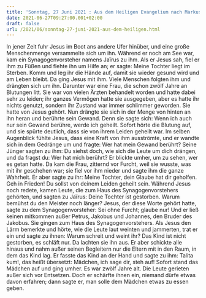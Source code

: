 ```yaml
---
title: 'Sonntag, 27 Juni 2021 : Aus dem Heiligen Evangelium nach Markus - Mk 5,21-43.'
date: 2021-06-27T09:27:00.001+02:00
draft: false
url: /2021/06/sonntag-27-juni-2021-aus-dem-heiligen.html
---
```


In jener Zeit fuhr Jesus im Boot ans andere Ufer hinüber, und eine große Menschenmenge versammelte sich um ihn. Während er noch am See war, kam ein Synagogenvorsteher namens Jaïrus zu ihm. Als er Jesus sah, fiel er ihm zu Füßen und flehte ihn um Hilfe an; er sagte: Meine Tochter liegt im Sterben. Komm und leg ihr die Hände auf, damit sie wieder gesund wird und am Leben bleibt. Da ging Jesus mit ihm. Viele Menschen folgten ihm und drängten sich um ihn. Darunter war eine Frau, die schon zwölf Jahre an Blutungen litt. Sie war von vielen Ärzten behandelt worden und hatte dabei sehr zu leiden; ihr ganzes Vermögen hatte sie ausgegeben, aber es hatte ihr nichts genutzt, sondern ihr Zustand war immer schlimmer geworden. Sie hatte von Jesus gehört. Nun drängte sie sich in der Menge von hinten an ihn heran und berührte sein Gewand. Denn sie sagte sich: Wenn ich auch nur sein Gewand berühre, werde ich geheilt. Sofort hörte die Blutung auf, und sie spürte deutlich, dass sie von ihrem Leiden geheilt war. Im selben Augenblick fühlte Jesus, dass eine Kraft von ihm ausströmte, und er wandte sich in dem Gedränge um und fragte: Wer hat mein Gewand berührt? Seine Jünger sagten zu ihm: Du siehst doch, wie sich die Leute um dich drängen, und da fragst du: Wer hat mich berührt? Er blickte umher, um zu sehen, wer es getan hatte. Da kam die Frau, zitternd vor Furcht, weil sie wusste, was mit ihr geschehen war; sie fiel vor ihm nieder und sagte ihm die ganze Wahrheit. Er aber sagte zu ihr: Meine Tochter, dein Glaube hat dir geholfen. Geh in Frieden! Du sollst von deinem Leiden geheilt sein. Während Jesus noch redete, kamen Leute, die zum Haus des Synagogenvorstehers gehörten, und sagten zu Jaïrus: Deine Tochter ist gestorben. Warum bemühst du den Meister noch länger? Jesus, der diese Worte gehört hatte, sagte zu dem Synagogenvorsteher: Sei ohne Furcht; glaube nur! Und er ließ keinen mitkommen außer Petrus, Jakobus und Johannes, den Bruder des Jakobus. Sie gingen zum Haus des Synagogenvorstehers. Als Jesus den Lärm bemerkte und hörte, wie die Leute laut weinten und jammerten, trat er ein und sagte zu ihnen: Warum schreit und weint ihr? Das Kind ist nicht gestorben, es schläft nur. Da lachten sie ihn aus. Er aber schickte alle hinaus und nahm außer seinen Begleitern nur die Eltern mit in den Raum, in dem das Kind lag. Er fasste das Kind an der Hand und sagte zu ihm: Talita kum!, das heißt übersetzt: Mädchen, ich sage dir, steh auf! Sofort stand das Mädchen auf und ging umher. Es war zwölf Jahre alt. Die Leute gerieten außer sich vor Entsetzen. Doch er schärfte ihnen ein, niemand dürfe etwas davon erfahren; dann sagte er, man solle dem Mädchen etwas zu essen geben.